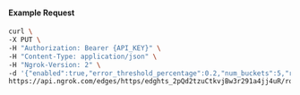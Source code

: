 <!-- Code generated for API Clients. DO NOT EDIT. -->

#### Example Request

```bash
curl \
-X PUT \
-H "Authorization: Bearer {API_KEY}" \
-H "Content-Type: application/json" \
-H "Ngrok-Version: 2" \
-d '{"enabled":true,"error_threshold_percentage":0.2,"num_buckets":5,"rolling_window":300,"tripped_duration":120,"volume_threshold":20}' \
https://api.ngrok.com/edges/https/edghts_2pQd2tzuCtkvjBw3r291a4jj4uR/routes/edghtsrt_2pQd2x1yvYIFlnNPmKKqYdFU7o2/circuit_breaker
```
